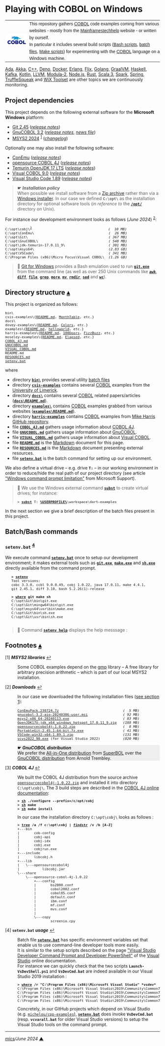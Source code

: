 # <span id="top">Playing with COBOL on Windows</span>

<table style="font-family:Helvetica,Arial;line-height:1.6;">
  <tr>
  <td style="border:0;padding:0 4px 0 0;min-width:60px;max-width:100px;">
    <a href="https://www.mainframestechhelp.com/tutorials/cobol/introduction.htm" rel="external"><img style="border:0;" src="docs/images/cobol.png" alt="COBOL language"/></a>
  </td>
  <td style="border:0;padding:0;vertical-align:text-top;">
    This repository gathers <a href="https://www.mainframestechhelp.com/tutorials/cobol/introduction.htm" rel="external">COBOL</a> code examples coming from various websites - mostly from the <a href="https://www.mainframestechhelp.com/tutorials/cobol/introduction.htm" rel="external">Mainframestechhelp</a> website - or written by ourself.<br/>
    In particular it includes several build scripts (<a href="https://www.gnu.org/software/bash/manual/bash.html" rel="external">Bash scripts</a>, <a href="https://en.wikibooks.org/wiki/Windows_Batch_Scripting" rel="external">batch files</a>, <a href="https://makefiletutorial.com/" rel="external">Make scripts</a>) for experimenting with the <a href="https://www.mainframestechhelp.com/tutorials/cobol/introduction.htm" rel="external">COBOL</a> language on a Windows machine.
  </td>
  </tr>
</table>

[Ada][ada_examples], [Akka][akka_examples], [C++][cpp_examples], [Deno][deno_examples], [Docker][docker_examples], [Erlang][erlang_examples], [Flix][flix_examples], [Golang][golang_examples], [GraalVM][graalvm_examples], [Haskell][haskell_examples], [Kafka][kafka_examples], [Kotlin][kotlin_examples], [LLVM][llvm_examples], [Modula-2][m2_examples], [Node.js][nodejs_examples], [Rust][rust_examples], [Scala 3][scala3_examples], [Spark][spark_examples], [Spring][spring_examples], [TruffleSqueak][trufflesqueak_examples] and [WiX Toolset][wix_examples] are other topics we are continuously monitoring.

## <span id="proj_deps">Project dependencies</span>

This project depends on the following external software for the **Microsoft Windows** platform:

- [Git 2.45][git_releases] ([*release notes*][git_relnotes])
- [GnuCOBOL 3.2][gnucobol_binaries] ([*release notes*][gnucobol_relnotes], [*news file*][gnucobol_news])
- [MSYS2 2024][msys2_downloads] <sup id="anchor_01">[1](#footnote_01)</sup> ([*changelog*][msys2_changelog])

Optionally one may also install the following software:

- [ConEmu][conemu_downloads] ([*release notes*][conemu_relnotes])
- [opensource COBOL 4J][cobj_downloads] ([*release notes*][cobj_relnotes])
- [Temurin OpenJDK 17 LTS][temurin_openjdk17] ([*release notes*][temurin_openjdk17_relnotes])
- [Visual COBOL 9.0][visual_cobol_downloads] ([*release notes*][visual_cobol_relnotes])
- [Visual Studio Code 1.89][vscode_downloads] ([*release notes*][vscode_relnotes])

> **&#9755;** ***Installation policy***<br/>
> When possible we install software from a [Zip archive][zip_archive] rather than via a [Windows installer][windows_installer]. In our case we defined **`C:\opt\`** as the installation directory for optional software tools (*in reference to* the [**`/opt/`**][unix_opt] directory on Unix).

For instance our development environment looks as follows (*June 2024*) <sup id="anchor_02">[2](#footnote_02)</sup>:

<pre style="font-size:80%;">
C:\opt\cobj\<sup id="anchor_03"><a href="#footnote_03">3</a></sup>                                     <i>(  10 MB)</i>
C:\opt\ConEmu\                                    <i>(  26 MB)</i>
C:\opt\Git\                                       <i>( 367 MB)</i>
C:\opt\GnuCOBOL\                                  <i>( 548 MB)</i>
C:\opt\jdk-temurin-17.0.11_9\                     <i>( 301 MB)</i>
C:\opt\msys64\                                    <i>(2.83 GB)</i>
C:\opt\VSCode\                                    <i>( 341 MB)</i>
C:\Program Files (x86)\Micro Focus\Visual COBOL\  <i>(1.26 GB)</i>
</pre>

> **:mag_right:** [Git for Windows][git_releases] provides a Bash emulation used to run [**`git.exe`**][git_cli] from the command line (as well as over 250 Unix commands like [**`awk`**][man1_awk], [**`diff`**][man1_diff], [**`file`**][man1_file], [**`grep`**][man1_grep], [**`more`**][man1_more], [**`mv`**][man1_mv], [**`rmdir`**][man1_rmdir], [**`sed`**][man1_sed] and [**`wc`**][man1_wc]).

## <span id="structure">Directory structure</span> [**&#x25B4;**](#top)

This project is organized as follows:

<pre style="font-size:80%;">
bin\
csis-examples\{<a href="./csis-examples/README.md">README.md</a>, <a href="./csis-examples/MonthTable/">MonthTable</a>, etc.}
docs\
dovey-examples\{<a href="./dovey-examples/README.md">README.md</a>, <a href="./dovey-examples/Colors/">Colors</a>, etc.}
examples\{<a href="./examples/README.md">README.md</a>, <a href="examples/helloworld/">helloworld</a>, etc.}
harris-examples\{<a href="./harris-examples/README.md">README.md</a>, <a href="./harris-examples/100Doors/">100Doors</a>, <a href="./harris-examples/FizzBuzz/">FizzBuzz</a>, etc.}
moseley-examples\{<a href="./moseley-examples/README.md">README.md</a>, <a href="./moseley-examples/Elapsed/">Elapsed</a>, etc.}
<a href="COBOL_4J.md">COBOL_4J.md</a>
<a href="GNUCOBOL.md">GNUCOBOL.md</a>
<a href="VISUAL_COBOL.md">VISUAL_COBOL.md</a>
README.md
<a href="RESOURCES.md">RESOURCES.md</a>
<a href="setenv.bat">setenv.bat</a>
</pre>

where

- directory [**`bin\`**](bin/) provides several utility [batch files][windows_batch_file]
- directory [**`csis-examples`**](./csis-examples/) contains several [COBOL] examples from the [University of Limerick](https://www.ul.ie/).
- directory [**`docs\`**](docs/) contains several [COBOL] related papers/articles ([**`docs\README.md`**](docs/README.md)).
- directory [**`examples\`**](examples/) contains [COBOL] examples grabbed from various websites ([**`examples\README.md`**](examples/README.md)).
- directory [**`harris-examples`**](./harris-examples/) contains [COBOL] examples from [Mike Harris GitHub repository](https://github.com/mikebharris/COBOL-katas).
- file [**`COBOL_4J.md`**](COBOL_4J.md) gathers usage information about [COBOL 4J][cobol_4j].
- file [**`GNUCOBOL.md`**](GNUCOBOL.md) gathers usage information about [GnuCOBOL].
- file [**`VISUAL_COBOL.md`**](VISUAL_COBOL.md) gathers usage information about [Visual COBOL][visual_cobol].
- file [**`README.md`**](README.md) is the [Markdown][github_markdown] document for this page.
- file [**`RESOURCES.md`**](RESOURCES.md) is the [Markdown][github_markdown] document presenting external resources.
- file [**`setenv.bat`**](setenv.bat) is the batch command for setting up our environment.

We also define a virtual drive &ndash; e.g. drive **`T:`** &ndash; in our working environment in order to reduce/hide the real path of our project directory (see article ["Windows command prompt limitation"][windows_limitation] from Microsoft Support).

> **:mag_right:** We use the Windows external command [**`subst`**][windows_subst] to create virtual drives; for instance:
>
> <pre style="font-size:80%;">
> <b>&gt; <a href="https://docs.microsoft.com/en-us/windows-server/administration/windows-commands/subst">subst</a> T: <a href="https://en.wikipedia.org/wiki/Environment_variable#Default_values">%USERPROFILE%</a>\workspace\dart-examples</b>
> </pre>

In the next section we give a brief description of the batch files present in this project.

## <span id="commands">Batch/Bash commands</span>

### **`setenv.bat`** <sup id="anchor_04">[4](#footnote_04)</sup>

We execute command [**`setenv.bat`**](setenv.bat) once to setup our development environment; it makes external tools such as [**`git.exe`**][git_cli], [**`make.exe`**][make_cli] and [**`sh.exe`**][sh_cli] directly available from the command prompt.

   <pre style="font-size:80%;">
   <b>&gt; <a href="./setenv.bat">setenv</a></b>
   Tool versions:
   cobc 3.3.0, ccbl 9.0.0.49, cobj 1.0.22, java 17.0.11, make 4.4.1,
   git 2.45.1, diff 3.10, bash 5.2.26(1)-release
   &nbsp;
   <b>&gt; <a href="https://learn.microsoft.com/en-us/windows-server/administration/windows-commands/where">where</a> git make sh</b>
   C:\opt\Git\bin\git.exe
   C:\opt\Git\mingw64\bin\git.exe
   C:\opt\msys64\usr\bin\make.exe
   C:\opt\Git\bin\sh.exe
   C:\opt\Git\usr\bin\sh.exe
   </pre>

> :mag_right: Command [**`setenv help`**](./setenv.bat) displays the help messsage :

<!--=======================================================================-->

## <span id="footnotes">Footnotes</span> [**&#x25B4;**](#top)

<span id="footnote_01">[1]</span> ***MSYS2 libraries*** [↩](#anchor_01)

<dl><dd>
Some COBOL examples depend on the <a href="https://packages.msys2.org/package/gmp" rel="external">gmp</a> library &ndash; A free library for arbitrary precision arithmetic &ndash; which is part of our local MSYS2 installation.
</dd></dl>

<span id="footnote_02">[2]</span> ***Downloads*** [↩](#anchor_02)

<dl><dd>
In our case we downloaded the following installation files (<a href="#proj_deps">see section 1</a>):
</p>
<pre style="font-size:80%;">
<a href="https://github.com/Maximus5/ConEmu/releases/tag/v23.07.24" rel="external">ConEmuPack.230724.7z</a>                               <i>(  5 MB)</i>
<a href="https://get-superbol.com/software/gnucobol-windows-installer/aio-release/">gnucobol-3.2-aio-20240306-user.msi</a>                 <i>( 92 MB)</i>
<a href="https://repo.msys2.org/distrib/x86_64/">msys2-x86_64-20240113.exe</a>                         <i> ( 83 MB)</i>
<a href="https://adoptium.net/releases.html?variant=openjdk17&jvmVariant=hotspot">OpenJDK17U-jdk_x64_windows_hotspot_17.0.11_9.zip</a>   <i>(188 MB)</i>
<a href="https://github.com/opensourcecobol/opensourcecobol4j/releases" rel="external">opensourcecobol4j-1.0.22.zip</a>                       <i>(  8 MB)</i>
<a href="https://git-scm.com/download/win">PortableGit-2.45.1-64-bit.7z.exe</a>                   <i>( 41 MB)</i>
<a href="https://code.visualstudio.com/Download#" rel="external">VSCode-win32-x64-1.89.1.zip</a>                        <i>(131 MB)</i>
<a href="https://">vcvs2022_90.exe</a> (for Visual Studio 2022)           <i>(820 MB)</i>
</pre>
<p style="background-color:#eeeeee;">
<b>&#9755; <i>GnuCOBOL distribution</i></b><br/>
 We prefer the <a href="https://get-superbol.com/software/gnucobol-windows-installer/aio-release/">All-in-One distribution</a> from <a href="https://get-superbol.com/" rel="external">SuperBOL</a> over the <a href="https://www.arnoldtrembley.com/GnuCOBOL.htm">GnuCOBOL distribution</a> from Arnold Trembley.
</p>
</dd></dl>

<span id="footnote_03">[3]</span> ***COBOL 4J*** [↩](#anchor_03)

<dl><dd>
We built the COBOL 4J distribution from the source archive <code><a href="https://github.com/opensourcecobol/opensourcecobol4j/releases" rel="external">opensourcecobol4j-1.0.22.zip</a></code> and installed it into directory <code>C:\opt\cobj\</code>. The 3 build steps are described in the <a href="https://github.com/opensourcecobol/opensourcecobol4j#install-opensource-cobol-4j">COBOL 4J online documentation</a>:
<pre style="font-size:80%;">
<b>&gt; <a href="https://">sh</a> ./configure --prefix=/c/opt/cobj</b>
<b>&gt; <a href="https://">sh</a> make</b>
<b>&gt; <a href="https://">sh</a> make install</b>
</pre> 
In our case the installation directory <code>C:\opt\cobj\</code> looks as follows :
<pre style="font-size:80%;">
<b>&gt; <a href="">tree</a> /a /f c:\opt\cobj | <a href="">findstr</a> /v /b [A-Z]</b>
+---bin
|       cob-config
|       cobj-api
|       cobj-idx
|       cobj.exe
|       cobjrun.exe
+---include
|       libcobj.h
+---lib
|   \---opensourcecobol4j
|           libcobj.jar
\---share
    \---opensource-cobol-4j-1.0.22
        +---config
        |       bs2000.conf
        |       cobol2002.conf
        |       cobol85.conf
        |       default.conf
        |       ibm.conf
        |       mf.conf
        |       mvs.conf
        |
        \---copy
                screenio.cpy
</pre>
</dd></dl>

<span id="footnote_04">[4]</span> **`setenv.bat` *usage*** [↩](#anchor_04)

<dl><dd>
Batch file <a href=./setenv.bat><code><b>setenv.bat</b></code></a> has specific environment variables set that enable us to use command-line developer tools more easily.
</dd>
<dd>It is similar to the setup scripts described on the page <a href="https://learn.microsoft.com/en-us/visualstudio/ide/reference/command-prompt-powershell" rel="external">"Visual Studio Developer Command Prompt and Developer PowerShell"</a> of the <a href="https://learn.microsoft.com/en-us/visualstudio/windows" rel="external">Visual Studio</a> online documentation.
</dd>
<dd>
For instance we can quickly check that the two scripts <code><b>Launch-VsDevShell.ps1</b></code> and <code><b>VsDevCmd.bat</b></code> are indeed available in our Visual Studio 2019 installation :
<pre style="font-size:80%;">
<b>&gt; <a href="https://learn.microsoft.com/en-us/windows-server/administration/windows-commands/where" rel="external">where</a> /r "C:\Program Files (x86)\Microsoft Visual Studio" *vsdev*</b>
C:\Program Files (x86)\Microsoft Visual Studio\2019\Community\Common7\Tools\Launch-VsDevShell.ps1
C:\Program Files (x86)\Microsoft Visual Studio\2019\Community\Common7\Tools\VsDevCmd.bat
C:\Program Files (x86)\Microsoft Visual Studio\2019\Community\Common7\Tools\vsdevcmd\core\vsdevcmd_end.bat
C:\Program Files (x86)\Microsoft Visual Studio\2019\Community\Common7\Tools\vsdevcmd\core\vsdevcmd_start.bat
</pre>
</dd>
<dd>
Concretely, in our GitHub projects which depend on Visual Studio (e.g. <a href="https://github.com/michelou/cpp-examples"><code>michelou/cpp-examples</code></a>), <a href="./setenv.bat"><code><b>setenv.bat</b></code></a> does invoke <code><b>VsDevCmd.bat</b></code> (resp. <code><b>vcvarall.bat</b></code> for older Visual Studio versions) to setup the Visual Studio tools on the command prompt. 
</dd></dl>

***

*[mics](https://lampwww.epfl.ch/~michelou/)/June 2024* [**&#9650;**](#top)
<span id="bottom">&nbsp;</span>

<!-- link refs -->

[ada_examples]: https://github.com/michelou/ada-examples#top
[akka_examples]: https://github.com/michelou/akka-examples#top
[cobj_downloads]: https://github.com/opensourcecobol/opensourcecobol4j
[cobj_relnotes]: https://github.com/opensourcecobol/opensourcecobol4j/releases/tag/v1.0.22
[cobol]: https://en.wikipedia.org/wiki/COBOL
[cobol_4j]: https://github.com/opensourcecobol/opensourcecobol4j
[conemu_downloads]: https://github.com/Maximus5/ConEmu/releases
[conemu_relnotes]: https://conemu.github.io/blog/2023/07/24/Build-230724.html
[cpp_examples]: https://github.com/michelou/cpp-examples#top
[deno_examples]: https://github.com/michelou/deno-examples#top
[docker_examples]: https://github.com/michelou/docker-examples#top
[erlang_examples]: https://github.com/michelou/erlang-examples#top
[flix_examples]: https://github.com/michelou/flix-examples#top
[git_cli]: https://git-scm.com/docs/git
[git_releases]: https://git-scm.com/download/win
[git_relnotes]: https://raw.githubusercontent.com/git/git/master/Documentation/RelNotes/2.45.1.txt
[github_markdown]: https://github.github.com/gfm/
[gnucobol]: https://gnucobol.sourceforge.io/
[gnucobol_binaries]: https://get-superbol.com/software/gnucobol-windows-installer/aio-release/
[gnucobol_news]: https://sourceforge.net/p/gnucobol/code/HEAD/tree/tags/gnucobol-3.2/NEWS
[gnucobol_relnotes]: https://gnucobol.sourceforge.io/index.html#Releases
[golang_examples]: https://github.com/michelou/golang-examples#top
[graalvm_examples]: https://github.com/michelou/graalvm-examples#top
[haskell_examples]: https://github.com/michelou/haskell-examples#top
[jmh]: https://openjdk.java.net/projects/code-tools/jmh/
[kafka_examples]: https://github.com/michelou/kafka-examples#top
[kotlin_examples]: https://github.com/michelou/kotlin-examples#top
[llvm_examples]: https://github.com/michelou/llvm-examples#top
[m2_examples]: https://github.com/michelou/m2-examples
[make_cli]: https://www.gnu.org/software/make/manual/html_node/Running.html
[man1_awk]: https://www.linux.org/docs/man1/awk.html
[man1_diff]: https://www.linux.org/docs/man1/diff.html
[man1_file]: https://www.linux.org/docs/man1/file.html
[man1_grep]: https://www.linux.org/docs/man1/grep.html
[man1_more]: https://www.linux.org/docs/man1/more.html
[man1_mv]: https://www.linux.org/docs/man1/mv.html
[man1_rmdir]: https://www.linux.org/docs/man1/rmdir.html
[man1_sed]: https://www.linux.org/docs/man1/sed.html
[man1_wc]: https://www.linux.org/docs/man1/wc.html
[msys2_changelog]: https://github.com/msys2/setup-msys2/blob/main/CHANGELOG.md
[msys2_downloads]: http://repo.msys2.org/distrib/x86_64/
[nodejs_examples]: https://github.com/michelou/nodejs-examples#top
[rust_examples]: https://github.com/michelou/rust-examples#top
[scala3_examples]: https://github.com/michelou/dotty-examples#top
[scala3_metaprogramming]: https://dotty.epfl.ch/docs/reference/metaprogramming/toc.html
[sh_cli]: https://man7.org/linux/man-pages/man1/sh.1p.html
[spark_examples]: https://github.com/michelou/spark-examples#top
[spring_examples]: https://github.com/michelou/spring-examples#top
<!--
17.0.7  -> https://mail.openjdk.org/pipermail/jdk-updates-dev/2023-April/021899.html
17.0.8  -> https://mail.openjdk.org/pipermail/jdk-updates-dev/2023-July/024063.html
17.0.9  -> https://mail.openjdk.org/pipermail/jdk-updates-dev/2023-October/026352.html
17.0.10 -> https://mail.openjdk.org/pipermail/jdk-updates-dev/2024-January/029089.html
17.0.11 -> https://mail.openjdk.org/pipermail/jdk-updates-dev/2024-April/032197.html
-->
[temurin_openjdk17]: https://adoptium.net/releases.html?variant=openjdk17&jvmVariant=hotspot
[temurin_openjdk17_relnotes]: https://mail.openjdk.org/pipermail/jdk-updates-dev/2024-April/032197.html
[trufflesqueak_examples]: https://github.com/michelou/trufflesqueak-examples#top
[unix_opt]: https://tldp.org/LDP/Linux-Filesystem-Hierarchy/html/opt.html
[visual_cobol]: https://www.microfocus.com/en-us/products/visual-cobol/overview
[visual_cobol_downloads]: https://www.microfocus.com/en-us/products/visual-cobol/overview
[visual_cobol_relnotes]: https://portal.microfocus.com/s/article/KM000020023?language=en_US
[vscode_downloads]: https://code.visualstudio.com/#alt-downloads
[vscode_relnotes]: https://code.visualstudio.com/updates/
[windows_batch_file]: https://en.wikibooks.org/wiki/Windows_Batch_Scripting
[windows_installer]: https://docs.microsoft.com/en-us/windows/win32/msi/windows-installer-portal
[windows_limitation]: https://support.microsoft.com/en-gb/help/830473/command-prompt-cmd-exe-command-line-string-limitation
[windows_subst]: https://docs.microsoft.com/en-us/windows-server/administration/windows-commands/subst
[wix_examples]: https://github.com/michelou/wix-examples#top
[zip_archive]: https://www.howtogeek.com/178146/htg-explains-everything-you-need-to-know-about-zipped-files/
